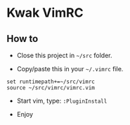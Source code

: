 # Kwak VimRC

## How to

- Close this project in `~/src` folder.

- Copy/paste this in your `~/.vimrc` file.
```
set runtimepath+=~/src/vimrc
source ~/src/vimrc/vimrc.vim
```

- Start vim, type: `:PluginInstall`

- Enjoy
